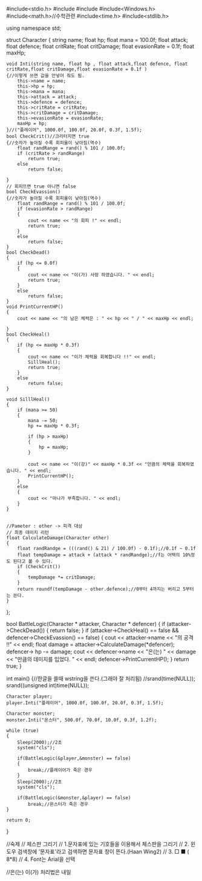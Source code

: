 #include<stdio.h>
#include<string>
#include<iostream>
#include<Windows.h>
#include<math.h>//수학관련
#include<time.h>
#include<stdlib.h>


using namespace std;

struct Character
{
	string name;
	float hp;
	float mana = 100.0f;
	float attack;
	float defence;
	float critRate;
	float critDamage;
	float evasionRate = 0.1f;
	float maxHp;

	void Inti(string name, float hp , float attack,float defence, float critRate,float critDamage,float evasionRate = 0.1f )
	{//이렇게 쓰면 값을 안넣어 줘도 됨.
		this->name = name;
		this->hp = hp;
		this->mana = mana;
		this->attack = attack;
		this->defence = defence;
		this->critRate = critRate;
		this->critDamage = critDamage;
		this->evasionRate = evasionRate;
		maxHp = hp;
	}//("플레이어", 1000.0f, 100.0f, 20.0f, 0.3f, 1.5f);
	bool CheckCrit()//크리터지면 true
	{//숫자가 높아질 수록 회피율이 낮아짐(역수)
		float randRange = rand() % 101 / 100.0f;
		if (critRate > randRange)
			return true;
		else
			return false;

	}
	// 회피뜨면 true 아니면 false
	bool CheckEvassion()
	{//숫자가 높아질 수록 회피율이 낮아짐(역수)
		float randRange = rand() % 101 / 100.0f;
		if (evasionRate > randRange)
		{
			cout << name << "의 회피 !" << endl;
			return true;
		}
		else
			return false;
	}
	bool CheckDead()
	{
		if (hp <= 0.0f)
		{
			cout << name << "이(가) 사망 하였습니다. " << endl;
			return true;
		}
		else
			return false;
	}
	void PrintCurrentHP()
	{
		cout << name << "의 남은 체력은 : " << hp << " / " << maxHp << endl;

	}
	bool CheckHeal()
	{
		if (hp <= maxHp * 0.3f)
		{
			cout << name << "이가 체력을 회복합니다 !!" << endl;
			SilllHeal();
			return true;
		}
		else
			return false;
	}

	void SilllHeal()
	{
		if (mana >= 50)
		{
			mana -= 50;
			hp += maxHp * 0.3f;

			if (hp > maxHp)
			{
				hp = maxHp;
			}

			cout << name << "이(강)" << maxHp * 0.3f << "만큼의 체력을 회복하였습니다. " << endl;
			PrintCurrentHP();
		}
		else
		{
			cout << "마나가 부족합니다. " << endl;
		}
	}


	//Pameter : other -> 피격 대상 
	// 최종 데미지 리턴 
	float CalculateDamage(Character other)
	{
		float randRandge = (((rand() & 21) / 100.0f) - 0.1f);//0.1f ~ 0.1f
		float tempDamage = attack + (attack * randRandge);//f는 어택의 10%정도 된다고 볼 수 있다.
		if (CheckCrit())
		{
			tempDamage *= critDamage;
		}
		return roundf(tempDamage - other.defence);//0부터 4까지는 버리고 5부터는 쓴다.
	}


};

bool BattleLogic(Character * attacker, Character * defencer)
{
	if (attacker->CheckDead())
	{
		return false;
	}
	if (attacker->CheckHeal() == false
		&& defencer->CheckEvassion() == false)
	{
		cout << attacker->name << "의 공격 !!" << endl;
		float damage = attacker->CalculateDamage(*defencer);
		defencer-> hp -= damage;
		cout << defencer->name << "은(는) " << damage << "만큼의 데미지를 입었다. " << endl;
		defencer->PrintCurrentHP();
	}
	return true;
}

int main()
{//한글을 쓸때 wstring을 쓴다.(그래야 잘 처리됨)
	//srand(time(NULL));
	srand((unsigned int)time(NULL));

	Character player;
	player.Inti("플레이어", 1000.0f, 100.0f, 20.0f, 0.3f, 1.5f);

	Character monster;
	monster.Inti("몬스터", 500.0f, 70.0f, 10.0f, 0.3f, 1.2f);

	while (true)
	{
		Sleep(2000);//2초
		system("cls");

		if(BattleLogic(&player,&monster) == false)
		{
			break;//플레이어가 죽은 경우
		}
		Sleep(2000);//2초
		system("cls");

		if(BattleLogic(&monster,&player) == false)
			break;//몬스터가 죽은 경우
	}

	return 0;
}

//숙제
// 체스판 그리기
// 1.문자표에 있는 기호들을 이용해서 체스판을 그리기
// 2. 윈도우 검색창에 '문자표'라고 검색하면 문자표 창이 뜬다.(Haan Wing2)
// 3. □ ■ ( 8*8)
// 4. Font는 Arial을 선택



//은(는) 이(가) 처리법은 내일
